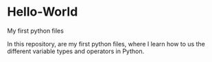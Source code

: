 # Hello-World
My first python files

In this repository, are my first python files,
where I learn how to us the different variable types and operators in Python.
